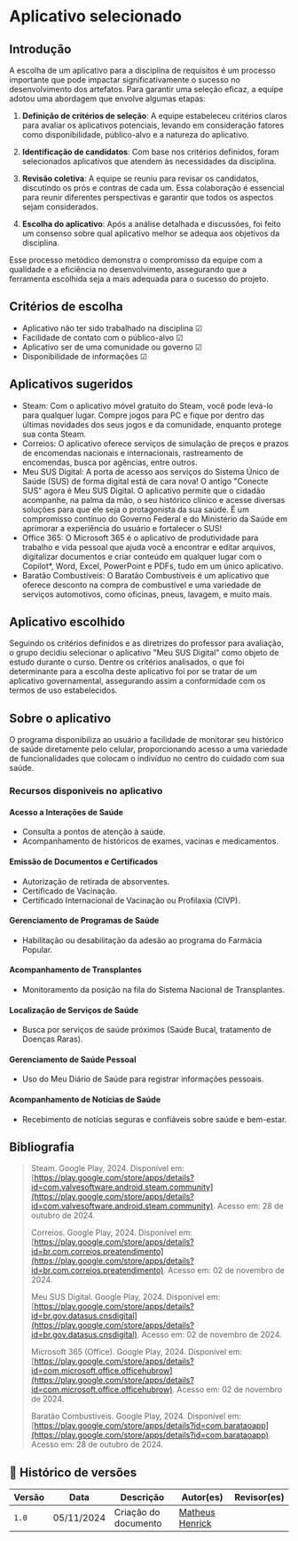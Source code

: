 # Aplicativo selecionado

## Introdução

A escolha de um aplicativo para a disciplina de requisitos é um processo importante que pode impactar significativamente o sucesso no desenvolvimento dos artefatos. Para garantir uma seleção eficaz, a equipe adotou uma abordagem que envolve algumas etapas:

1. **Definição de critérios de seleção**: A equipe estabeleceu critérios claros para avaliar os aplicativos potenciais, levando em consideração fatores como disponibilidade, público-alvo e a natureza do aplicativo.

2. **Identificação de candidatos**: Com base nos critérios definidos, foram selecionados aplicativos que atendem às necessidades da disciplina.

3. **Revisão coletiva**: A equipe se reuniu para revisar os candidatos, discutindo os prós e contras de cada um. Essa colaboração é essencial para reunir diferentes perspectivas e garantir que todos os aspectos sejam considerados.

4. **Escolha do aplicativo**: Após a análise detalhada e discussões, foi feito um consenso sobre qual aplicativo melhor se adequa aos objetivos da disciplina.

Esse processo metódico demonstra o compromisso da equipe com a qualidade e a eficiência no desenvolvimento, assegurando que a ferramenta escolhida seja a mais adequada para o sucesso do projeto.


## Critérios de escolha 

* Aplicativo não ter sido trabalhado na disciplina ☑
* Facilidade de contato com o público-alvo ☑
* Aplicativo ser de uma comunidade ou governo ☑
* Disponibilidade de informações ☑

## Aplicativos sugeridos

* Steam: Com o aplicativo móvel gratuito do Steam, você pode levá-lo para qualquer lugar. Compre jogos para PC e fique por dentro das últimas novidades dos seus jogos e da comunidade, enquanto protege sua conta Steam.
* Correios: O aplicativo oferece serviços de simulação de preços e prazos de encomendas nacionais e internacionais, rastreamento de encomendas, busca por agências, entre outros.
* Meu SUS Digital: A porta de acesso aos serviços do Sistema Único de Saúde (SUS) de forma digital está de cara nova! O antigo "Conecte SUS" agora é Meu SUS Digital. O aplicativo permite que o cidadão acompanhe, na palma da mão, o seu histórico clínico e acesse diversas soluções para que ele seja o protagonista da sua saúde. É um compromisso contínuo do Governo Federal e do Ministério da Saúde em aprimorar a experiência do usuário e fortalecer o SUS!
* Office 365: O Microsoft 365 é o aplicativo de produtividade para trabalho e vida pessoal que ajuda você a encontrar e editar arquivos, digitalizar documentos e criar conteúdo em qualquer lugar com o Copilot*, Word, Excel, PowerPoint e PDFs, tudo em um único aplicativo.
* Baratão Combustíveis: O Baratão Combustíveis é um aplicativo que oferece desconto na compra de combustível e uma variedade de serviços automotivos, como oficinas, pneus, lavagem, e muito mais.
  
## Aplicativo escolhido 

Seguindo os critérios definidos e as diretrizes do professor para avaliação, o grupo decidiu selecionar o aplicativo "Meu SUS Digital" como objeto de estudo durante o curso. Dentre os critérios analisados, o que foi determinante para a escolha deste aplicativo foi por se tratar de um aplicativo governamental, assegurando assim a conformidade com os termos de uso estabelecidos.

## Sobre o aplicativo 

O programa disponibiliza ao usuário a facilidade de monitorar seu histórico de saúde diretamente pelo celular, proporcionando acesso a uma variedade de funcionalidades que colocam o indivíduo no centro do cuidado com sua saúde. 

### Recursos disponiveis no aplicativo
#### **Acesso a Interações de Saúde**
   - Consulta a pontos de atenção à saúde.
   - Acompanhamento de históricos de exames, vacinas e medicamentos.

#### **Emissão de Documentos e Certificados**
   - Autorização de retirada de absorventes.
   - Certificado de Vacinação.
   - Certificado Internacional de Vacinação ou Profilaxia (CIVP).

#### **Gerenciamento de Programas de Saúde**
   - Habilitação ou desabilitação da adesão ao programa do Farmácia Popular.

#### **Acompanhamento de Transplantes**
   - Monitoramento da posição na fila do Sistema Nacional de Transplantes.

#### **Localização de Serviços de Saúde**
   - Busca por serviços de saúde próximos (Saúde Bucal, tratamento de Doenças Raras).

#### **Gerenciamento de Saúde Pessoal**
   - Uso do Meu Diário de Saúde para registrar informações pessoais.

#### **Acompanhamento de Notícias de Saúde**
   - Recebimento de notícias seguras e confiáveis sobre saúde e bem-estar.

## Bibliografia
> Steam. Google Play, 2024. Disponível em: [https://play.google.com/store/apps/details?id=com.valvesoftware.android.steam.community](https://play.google.com/store/apps/details?id=com.valvesoftware.android.steam.community). Acesso em: 28 de outubro de 2024.</br>
>
> Correios. Google Play, 2024. Disponível em: [https://play.google.com/store/apps/details?id=br.com.correios.preatendimento](https://play.google.com/store/apps/details?id=br.com.correios.preatendimento). Acesso em: 02 de novembro de 2024.</br>
>
> Meu SUS Digital. Google Play, 2024. Disponível em: [https://play.google.com/store/apps/details?id=br.gov.datasus.cnsdigital](https://play.google.com/store/apps/details?id=br.gov.datasus.cnsdigital). Acesso em: 02 de novembro de 2024.</br>
>
> Microsoft 365 (Office). Google Play, 2024. Disponível em: [https://play.google.com/store/apps/details?id=com.microsoft.office.officehubrow](https://play.google.com/store/apps/details?id=com.microsoft.office.officehubrow). Acesso em: 02 de novembro de 2024.</br>
>
> Baratão Combustíveis. Google Play, 2024. Disponível em: [https://play.google.com/store/apps/details?id=com.barataoapp](https://play.google.com/store/apps/details?id=com.barataoapp). Acesso em: 28 de outubro de 2024.</br>

## 📑 Histórico de versões 

Versão  |   Data   | Descrição | Autor(es) | Revisor(es)
--------- | ------ | ------ | ---------- | ----------
`1.0` | 05/11/2024| Criação do documento | [Matheus Henrick](https://github.com/MatheusHenrickSantos) | |
